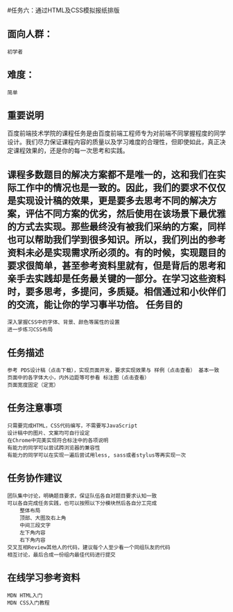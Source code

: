 #任务六：通过HTML及CSS模拟报纸排版

面向人群：
------
    初学者
难度：
--------
    简单

重要说明
--------------
百度前端技术学院的课程任务是由百度前端工程师专为对前端不同掌握程度的同学设计。我们尽力保证课程内容的质量以及学习难度的合理性，但即使如此，真正决定课程效果的，还是你的每一次思考和实践。

课程多数题目的解决方案都不是唯一的，这和我们在实际工作中的情况也是一致的。因此，我们的要求不仅仅是实现设计稿的效果，更是要多去思考不同的解决方案，评估不同方案的优劣，然后使用在该场景下最优雅的方式去实现。那些最终没有被我们采纳的方案，同样也可以帮助我们学到很多知识。所以，我们列出的参考资料未必是实现需求所必须的。有的时候，实现题目的要求很简单，甚至参考资料里就有，但是背后的思考和亲手去实践却是任务最关键的一部分。在学习这些资料时，要多思考，多提问，多质疑。相信通过和小伙伴们的交流，能让你的学习事半功倍。
任务目的
---------
    深入掌握CSS中的字体、背景、颜色等属性的设置
    进一步练习CSS布局

任务描述
-------------
    参考 PDS设计稿（点击下载），实现页面开发，要求实现效果与 样例（点击查看） 基本一致
    页面中的各字体大小，内外边距等可参看 标注图（点击查看）
    页面宽度固定（定宽）

任务注意事项
-------------
    只需要完成HTML，CSS代码编写，不需要写JavaScript
    设计稿中的图片、文案均可自行设定
    在Chrome中完美实现符合标注中的各项说明
    有能力的同学可以尝试跨浏览器的兼容性
    有能力的同学可以在实现一遍后尝试用less, sass或者stylus等再实现一次

任务协作建议
--------------
    团队集中讨论，明确题目要求，保证队伍各自对题目要求认知一致
    可以各自完成任务实践，也可以按照以下分模块然后各自分工完成
        整体布局
        顶部、大图及右上角
        中间三段文字
        左下角内容
        右下角内容
    交叉互相Review其他人的代码，建议每个人至少看一个同组队友的代码
    相互讨论，最后合成一份组内最佳代码进行提交

在线学习参考资料
----------------
    MDN HTML入门
    MDN CSS入门教程
